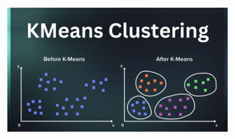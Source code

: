 ![banner](https://github.com/Azmary413/Customer-Segmentation-using-K-Means-Clustering/blob/main/banner.png)
